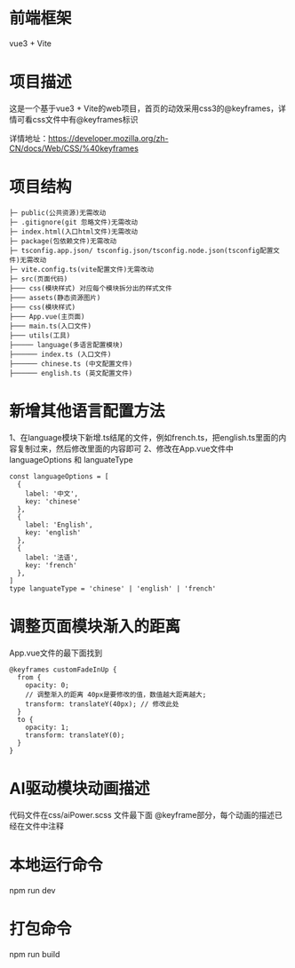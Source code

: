 # 前端框架
vue3 + Vite

# 项目描述
这是一个基于vue3 + Vite的web项目，首页的动效采用css3的@keyframes，详情可看css文件中有@keyframes标识

详情地址：https://developer.mozilla.org/zh-CN/docs/Web/CSS/%40keyframes

# 项目结构

  ```
  ├─ public(公共资源)无需改动
  ├─ .gitignore(git 忽略文件)无需改动
  ├─ index.html(入口html文件)无需改动
  ├─ package(包依赖文件)无需改动
  ├─ tsconfig.app.json/ tsconfig.json/tsconfig.node.json(tsconfig配置文件)无需改动
  ├─ vite.config.ts(vite配置文件)无需改动
  ├─ src(页面代码)
  ├─── css(模块样式) 对应每个模块拆分出的样式文件
  ├─── assets(静态资源图片)
  ├─── css(模块样式)
  ├─── App.vue(主页面)
  ├─── main.ts(入口文件)
  ├─── utils(工具)
  ├───── language(多语言配置模块)
  ├────── index.ts (入口文件)
  ├────── chinese.ts (中文配置文件)
  ├────── english.ts (英文配置文件)
  ```
# 新增其他语言配置方法
1、在language模块下新增.ts结尾的文件，例如french.ts，把english.ts里面的内容复制过来，然后修改里面的内容即可
2、修改在App.vue文件中 languageOptions 和 languateType
```
const languageOptions = [
  {
    label: '中文',
    key: 'chinese'
  },
  {
    label: 'English',
    key: 'english'
  },
  {
    label: '法语',
    key: 'french'
  },
]
type languateType = 'chinese' | 'english' | 'french'
```

# 调整页面模块渐入的距离
App.vue文件的最下面找到 

```
@keyframes customFadeInUp {
  from {
    opacity: 0;
    // 调整渐入的距离 40px是要修改的值，数值越大距离越大;
    transform: translateY(40px); // 修改此处
  }
  to {
    opacity: 1;
    transform: translateY(0);
  }
}
```
# AI驱动模块动画描述
代码文件在css/aiPower.scss 文件最下面 @keyframe部分，每个动画的描述已经在文件中注释


# 本地运行命令
npm run dev

# 打包命令
npm run build

